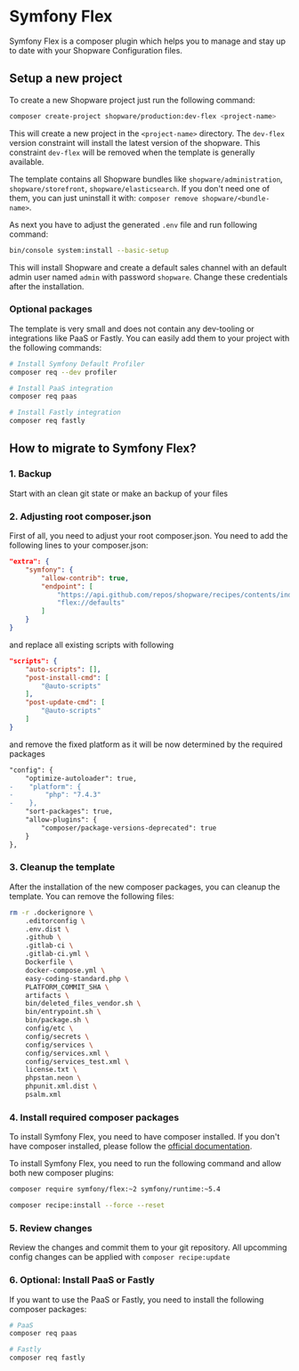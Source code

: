 # Symfony Flex

Symfony Flex is a composer plugin which helps you to manage and stay up to date with your Shopware Configuration files.

## Setup a new project

To create a new Shopware project just run the following command:

```bash
composer create-project shopware/production:dev-flex <project-name>
```

This will create a new project in the `<project-name>` directory. The `dev-flex` version constraint will install the latest version of the shopware. This constraint `dev-flex` will be removed when the template is generally available.

The template contains all Shopware bundles like `shopware/administration`, `shopware/storefront`, `shopware/elasticsearch`. If you don't need one of them, you can just uninstall it with:
`composer remove shopware/<bundle-name>`.

As next you have to adjust the generated `.env` file and run following command:

```bash
bin/console system:install --basic-setup
```

This will install Shopware and create a default sales channel with an default admin user named `admin` with password `shopware`. Change these credentials after the installation.

### Optional packages

The template is very small and does not contain any dev-tooling or integrations like PaaS or Fastly. You can easily add them to your project with the following commands:

```bash
# Install Symfony Default Profiler
composer req --dev profiler

# Install PaaS integration
composer req paas

# Install Fastly integration
composer req fastly
```

## How to migrate to Symfony Flex?

### 1. Backup

Start with an clean git state or make an backup of your files

### 2. Adjusting root composer.json

First of all, you need to adjust your root composer.json. You need to add the following lines to your composer.json:

```json
"extra": {
    "symfony": {
        "allow-contrib": true,
        "endpoint": [
            "https://api.github.com/repos/shopware/recipes/contents/index.json?ref=flex/main",
            "flex://defaults"
        ]
    }
}
```

and replace all existing scripts with following

```json
"scripts": {
    "auto-scripts": [],
    "post-install-cmd": [
        "@auto-scripts"
    ],
    "post-update-cmd": [
        "@auto-scripts"
    ]
}
```

and remove the fixed platform as it will be now determined by the required packages

```diff
"config": {
    "optimize-autoloader": true,
-    "platform": {
-        "php": "7.4.3"
-    },
    "sort-packages": true,
    "allow-plugins": {
        "composer/package-versions-deprecated": true
    }
},
```

### 3. Cleanup the template

After the installation of the new composer packages, you can cleanup the template. You can remove the following files:

```bash
rm -r .dockerignore \
    .editorconfig \
    .env.dist \
    .github \
    .gitlab-ci \
    .gitlab-ci.yml \
    Dockerfile \
    docker-compose.yml \
    easy-coding-standard.php \
    PLATFORM_COMMIT_SHA \
    artifacts \
    bin/deleted_files_vendor.sh \
    bin/entrypoint.sh \
    bin/package.sh \
    config/etc \
    config/secrets \
    config/services \
    config/services.xml \
    config/services_test.xml \
    license.txt \
    phpstan.neon \
    phpunit.xml.dist \
    psalm.xml
```

### 4. Install required composer packages

To install Symfony Flex, you need to have composer installed. If you don't have composer installed, please follow the [official documentation](https://getcomposer.org/doc/00-intro.md#installation-linux-unix-macos).

To install Symfony Flex, you need to run the following command and allow both new composer plugins:

```bash
composer require symfony/flex:~2 symfony/runtime:~5.4

composer recipe:install --force --reset
```

### 5. Review changes

Review the changes and commit them to your git repository. All upcomming config changes can be applied with `composer recipe:update`

### 6. Optional: Install PaaS or Fastly

If you want to use the PaaS or Fastly, you need to install the following composer packages:

```bash
# PaaS
composer req paas

# Fastly
composer req fastly
```
